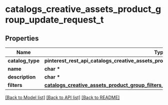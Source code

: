 # catalogs_creative_assets_product_group_update_request_t

## Properties
Name | Type | Description | Notes
------------ | ------------- | ------------- | -------------
**catalog_type** | **pinterest_rest_api_catalogs_creative_assets_product_group_update_request_CATALOGTYPE_e** |  | [optional] 
**name** | **char \*** |  | [optional] 
**description** | **char \*** |  | [optional] 
**filters** | [**catalogs_creative_assets_product_group_filters_t**](catalogs_creative_assets_product_group_filters.md) \* |  | [optional] 

[[Back to Model list]](../README.md#documentation-for-models) [[Back to API list]](../README.md#documentation-for-api-endpoints) [[Back to README]](../README.md)


